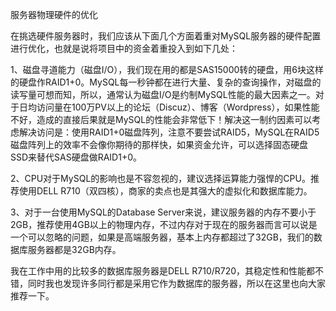 服务器物理硬件的优化

在挑选硬件服务器时，我们应该从下面几个方面着重对MySQL服务器的硬件配置进行优化，也就是说将项目中的资金着重投入到如下几处：

1、磁盘寻道能力（磁盘I/O），我们现在用的都是SAS15000转的硬盘，用6块这样的硬盘作RAID1+0。MySQL每一秒钟都在进行大量、复杂的查询操作，对磁盘的读写量可想而知，所以，通常认为磁盘I/O是约制MySQL性能的最大因素之一。对于日均访问量在100万PV以上的论坛（Discuz）、博客（Wordpress），如果性能不好，造成的直接后果就是MySQL的性能会非常低下！解决这一制约因素可以考虑解决访问是：使用RAID1+0磁盘阵列，注意不要尝试RAID5，MySQL在RAID5磁盘阵列上的效率不会像你期待的那样快，如果资金允许，可以选择固态硬盘SSD来替代SAS硬盘做RAID1+0。

2、CPU对于MySQL的影响也是不容忽视的，建议选择运算能力强悍的CPU。推荐使用DELL R710（双四核），商家的卖点也是其强大的虚拟化和数据库能力。

3、对于一台使用MySQL的Database Server来说，建议服务器的内存不要小于2GB，推荐使用4GB以上的物理内存，不过内存对于现在的服务器而言可以说是一个可以忽略的问题，如果是高端服务器，基本上内存都超过了32GB，我们的数据库服务器都是32GB内存。

我在工作中用的比较多的数据库服务器是DELL R710/R720，其稳定性和性能都不错，同时我也发现许多同行都是采用它作为数据库的服务器，所以在这里也向大家推荐一下。
